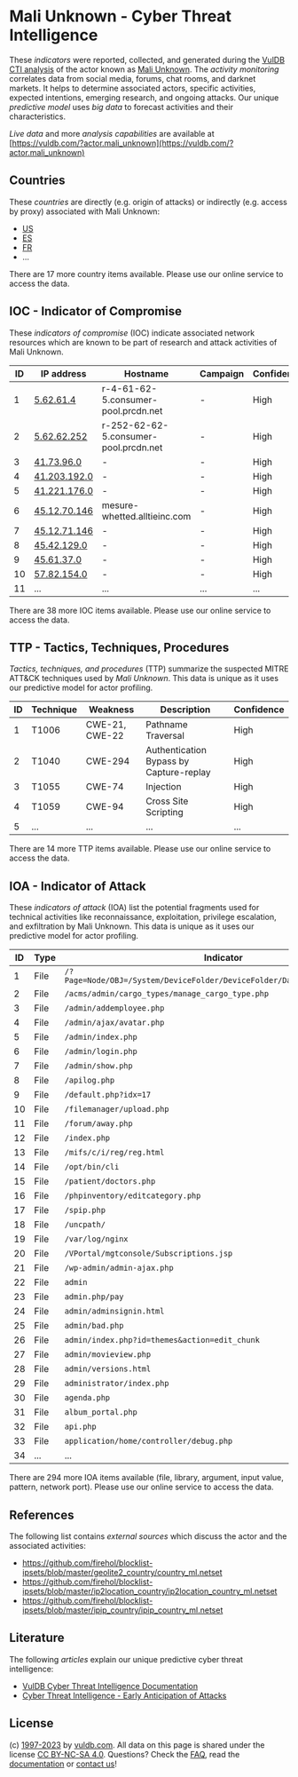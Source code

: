 # Mali Unknown - Cyber Threat Intelligence

These _indicators_ were reported, collected, and generated during the [VulDB CTI analysis](https://vuldb.com/?kb.cti) of the actor known as [Mali Unknown](https://vuldb.com/?actor.mali_unknown). The _activity monitoring_ correlates data from social media, forums, chat rooms, and darknet markets. It helps to determine associated actors, specific activities, expected intentions, emerging research, and ongoing attacks. Our unique _predictive model_ uses _big data_ to forecast activities and their characteristics.

_Live data_ and more _analysis capabilities_ are available at [https://vuldb.com/?actor.mali_unknown](https://vuldb.com/?actor.mali_unknown)

## Countries

These _countries_ are directly (e.g. origin of attacks) or indirectly (e.g. access by proxy) associated with Mali Unknown:

* [US](https://vuldb.com/?country.us)
* [ES](https://vuldb.com/?country.es)
* [FR](https://vuldb.com/?country.fr)
* ...

There are 17 more country items available. Please use our online service to access the data.

## IOC - Indicator of Compromise

These _indicators of compromise_ (IOC) indicate associated network resources which are known to be part of research and attack activities of Mali Unknown.

ID | IP address | Hostname | Campaign | Confidence
-- | ---------- | -------- | -------- | ----------
1 | [5.62.61.4](https://vuldb.com/?ip.5.62.61.4) | r-4-61-62-5.consumer-pool.prcdn.net | - | High
2 | [5.62.62.252](https://vuldb.com/?ip.5.62.62.252) | r-252-62-62-5.consumer-pool.prcdn.net | - | High
3 | [41.73.96.0](https://vuldb.com/?ip.41.73.96.0) | - | - | High
4 | [41.203.192.0](https://vuldb.com/?ip.41.203.192.0) | - | - | High
5 | [41.221.176.0](https://vuldb.com/?ip.41.221.176.0) | - | - | High
6 | [45.12.70.146](https://vuldb.com/?ip.45.12.70.146) | mesure-whetted.alltieinc.com | - | High
7 | [45.12.71.146](https://vuldb.com/?ip.45.12.71.146) | - | - | High
8 | [45.42.129.0](https://vuldb.com/?ip.45.42.129.0) | - | - | High
9 | [45.61.37.0](https://vuldb.com/?ip.45.61.37.0) | - | - | High
10 | [57.82.154.0](https://vuldb.com/?ip.57.82.154.0) | - | - | High
11 | ... | ... | ... | ...

There are 38 more IOC items available. Please use our online service to access the data.

## TTP - Tactics, Techniques, Procedures

_Tactics, techniques, and procedures_ (TTP) summarize the suspected MITRE ATT&CK techniques used by _Mali Unknown_. This data is unique as it uses our predictive model for actor profiling.

ID | Technique | Weakness | Description | Confidence
-- | --------- | -------- | ----------- | ----------
1 | T1006 | CWE-21, CWE-22 | Pathname Traversal | High
2 | T1040 | CWE-294 | Authentication Bypass by Capture-replay | High
3 | T1055 | CWE-74 | Injection | High
4 | T1059 | CWE-94 | Cross Site Scripting | High
5 | ... | ... | ... | ...

There are 14 more TTP items available. Please use our online service to access the data.

## IOA - Indicator of Attack

These _indicators of attack_ (IOA) list the potential fragments used for technical activities like reconnaissance, exploitation, privilege escalation, and exfiltration by Mali Unknown. This data is unique as it uses our predictive model for actor profiling.

ID | Type | Indicator | Confidence
-- | ---- | --------- | ----------
1 | File | `/?Page=Node/OBJ=/System/DeviceFolder/DeviceFolder/DateTime/Action=Submit` | High
2 | File | `/acms/admin/cargo_types/manage_cargo_type.php` | High
3 | File | `/admin/addemployee.php` | High
4 | File | `/admin/ajax/avatar.php` | High
5 | File | `/admin/index.php` | High
6 | File | `/admin/login.php` | High
7 | File | `/admin/show.php` | High
8 | File | `/apilog.php` | Medium
9 | File | `/default.php?idx=17` | High
10 | File | `/filemanager/upload.php` | High
11 | File | `/forum/away.php` | High
12 | File | `/index.php` | Medium
13 | File | `/mifs/c/i/reg/reg.html` | High
14 | File | `/opt/bin/cli` | Medium
15 | File | `/patient/doctors.php` | High
16 | File | `/phpinventory/editcategory.php` | High
17 | File | `/spip.php` | Medium
18 | File | `/uncpath/` | Medium
19 | File | `/var/log/nginx` | High
20 | File | `/VPortal/mgtconsole/Subscriptions.jsp` | High
21 | File | `/wp-admin/admin-ajax.php` | High
22 | File | `admin` | Low
23 | File | `admin.php/pay` | High
24 | File | `admin/adminsignin.html` | High
25 | File | `admin/bad.php` | High
26 | File | `admin/index.php?id=themes&action=edit_chunk` | High
27 | File | `admin/movieview.php` | High
28 | File | `admin/versions.html` | High
29 | File | `administrator/index.php` | High
30 | File | `agenda.php` | Medium
31 | File | `album_portal.php` | High
32 | File | `api.php` | Low
33 | File | `application/home/controller/debug.php` | High
34 | ... | ... | ...

There are 294 more IOA items available (file, library, argument, input value, pattern, network port). Please use our online service to access the data.

## References

The following list contains _external sources_ which discuss the actor and the associated activities:

* https://github.com/firehol/blocklist-ipsets/blob/master/geolite2_country/country_ml.netset
* https://github.com/firehol/blocklist-ipsets/blob/master/ip2location_country/ip2location_country_ml.netset
* https://github.com/firehol/blocklist-ipsets/blob/master/ipip_country/ipip_country_ml.netset

## Literature

The following _articles_ explain our unique predictive cyber threat intelligence:

* [VulDB Cyber Threat Intelligence Documentation](https://vuldb.com/?kb.cti)
* [Cyber Threat Intelligence - Early Anticipation of Attacks](https://www.scip.ch/en/?labs.20201022)

## License

(c) [1997-2023](https://vuldb.com/?kb.changelog) by [vuldb.com](https://vuldb.com/?kb.about). All data on this page is shared under the license [CC BY-NC-SA 4.0](https://creativecommons.org/licenses/by-nc-sa/4.0/). Questions? Check the [FAQ](https://vuldb.com/?kb.faq), read the [documentation](https://vuldb.com/?kb) or [contact us](https://vuldb.com/?contact)!
